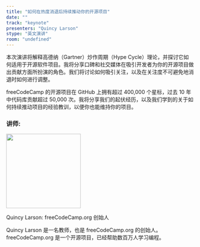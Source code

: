 ```yaml
---
title: "如何在热度消退后持续推动你的开源项目"
date: ""
track: "keynote"
presenters: "Quincy Larson"
stype: "英文演讲"
room: "undefined"
---
```


本次演讲将解释高德纳（Gartner）炒作周期（Hype Cycle）理论，并探讨它如何适用于开源软件项目。我将分享口碑和社交媒体在吸引开发者为你的开源项目做出贡献方面所扮演的角色。我们将讨论如何吸引关注，以及在关注度不可避免地消退时如何进行调整。

freeCodeCamp 的开源项目在 GitHub 上拥有超过 400,000 个星标，过去 10 年中代码库贡献超过 50,000 次。我将分享我们的起伏经历，以及我们学到的关于如何持续推动项目的经验教训，以便你也能维持你的项目。

### 讲师:

<img src="https://sessionize.com/image/5abe-400o400o1-swyUNMsPchJr8DQS2Y1pMM.jpg" width="200" /><br/>

Quincy Larson: freeCodeCamp.org 创始人

Quincy Larson 是一名教师，也是 freeCodeCamp.org 的创始人。freeCodeCamp.org 是一个开源项目，已经帮助数百万人学习编程。